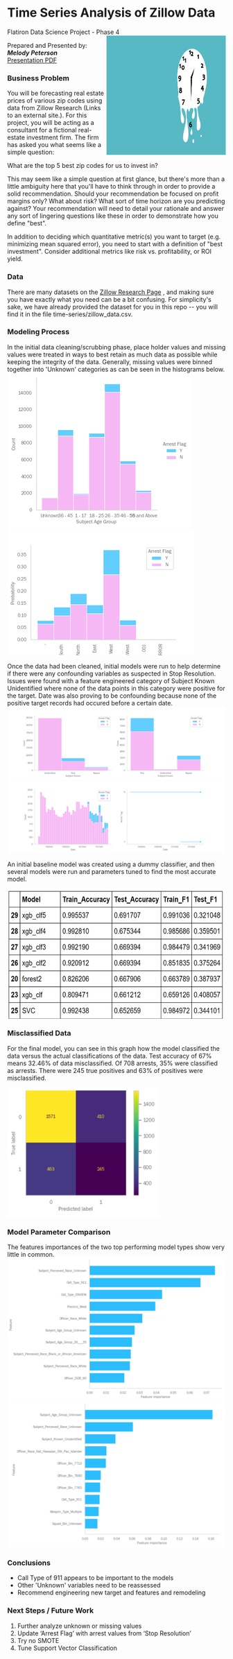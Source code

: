 # Time Series Analysis of Zillow Data
Flatiron Data Science Project - Phase 4
<img src= 
"Images/melting_clock.jpg" 
         alt="Melting Clock Image" 
         align="right"
         width="275" height="275"> 
         
<!---Photo by Kevork Kurdoghlian on Unsplash--->       
<!---<span>Photo by <a href="https://unsplash.com/@pedroplus?utm_source=unsplash&amp;utm_medium=referral&amp;utm_content=creditCopyText">Pedro da Silva</a> on <a href="https://unsplash.com/s/photos/stop-sign?utm_source=unsplash&amp;utm_medium=referral&amp;utm_content=creditCopyText">Unsplash</a></span>--->
Prepared and Presented by:  **_Melody Peterson_**  
[Presentation PDF](https://github.com/melodygr/Classification_Project/blob/main/Terry%20Stop%20Presentation.pdf "Presentation PDF")

### Business Problem    
You will be forecasting real estate prices of various zip codes using data from Zillow Research (Links to an external site.). For this project, you will be acting as a consultant for a fictional real-estate investment firm. The firm has asked you what seems like a simple question:  

What are the top 5 best zip codes for us to invest in?  

This may seem like a simple question at first glance, but there's more than a little ambiguity here that you'll have to think through in order to provide a solid recommendation. Should your recommendation be focused on profit margins only? What about risk? What sort of time horizon are you predicting against? Your recommendation will need to detail your rationale and answer any sort of lingering questions like these in order to demonstrate how you define "best".  

In addition to deciding which quantitative metric(s) you want to target (e.g. minimizing mean squared error), you need to start with a definition of "best investment". Consider additional metrics like risk vs. profitability, or ROI yield.  

### Data    
There are many datasets on the [Zillow Research Page](https://www.zillow.com/research/data/) , and making sure you have exactly what you need can be a bit confusing. For simplicity's sake, we have already provided the dataset for you in this repo -- you will find it in the file time-series/zillow_data.csv.  

### Modeling Process
In the initial data cleaning/scrubbing phase, place holder values and missing values were treated in ways to best retain as much data as possible while keeping the integrity of the data.  Generally, missing values were binned together into 'Unknown' categories as can be seen in the histograms below.  
![Subject Age Group](https://github.com/melodygr/Classification_Project/blob/main/Images/subject_age_group.png "Subject Age Group")
![Precinct](https://github.com/melodygr/Classification_Project/blob/main/Images/precinct.png "Precinct")

Once the data had been cleaned, initial models were run to help determine if there were any confounding variables as suspected in Stop Resolution.  Issues were found with a feature engineered category of Subject Known Unidentified where none of the data points in this category were positive for the target.  Date was also proving to be confounding because none of the positive target records had occured before a certain date.    
![Subject ID Comparison](https://github.com/melodygr/Classification_Project/blob/main/Images/subj_known_comparison.png "Subject ID comparison")  
![Date Dual Plot](https://github.com/melodygr/Classification_Project/blob/main/Images/date_dual_plot.png "Date Dual Plot")  

An initial baseline model was created using a dummy classifier, and then several models were run and parameters tuned to find the most accurate model.  

<img src= 
"Images/model_performance.png" 
         alt="Model Performance" 
         align="center"
         width="500" height="300">  
         
### Misclassified Data
For the final model, you can see in this graph how the model classified the data versus the actual classifications of the data.  Test accuracy of 67% means
32.46% of data misclassified.  Of 708 arrests, 35% were classified as arrests.  There were 245 true positives and 63% of positives were misclassified.  
  
<img src= 
"Images/conf_matrix_xgb4.png" 
         alt="Confusion Matrix" 
         align="center"
         width="350" height="300">  
         
### Model Parameter Comparison
The features importances of the two top performing model types show very little in common.
![Forest2](https://github.com/melodygr/Classification_Project/blob/main/Images/forest_feat.png "Forest2")
![xgb_clf4](https://github.com/melodygr/Classification_Project/blob/main/Images/xgb_feat.png "xgb_clf4")  

### Conclusions  
* Call Type of 911 appears to be important to the models
* Other 'Unknown' variables need to be reassessed
* Recommend engineering new target and features and remodeling

### Next Steps / Future Work  
1. Further analyze unknown or missing values
1. Update ‘Arrest Flag’ with arrest values from ‘Stop Resolution’
1. Try no SMOTE
1. Tune Support Vector Classification


